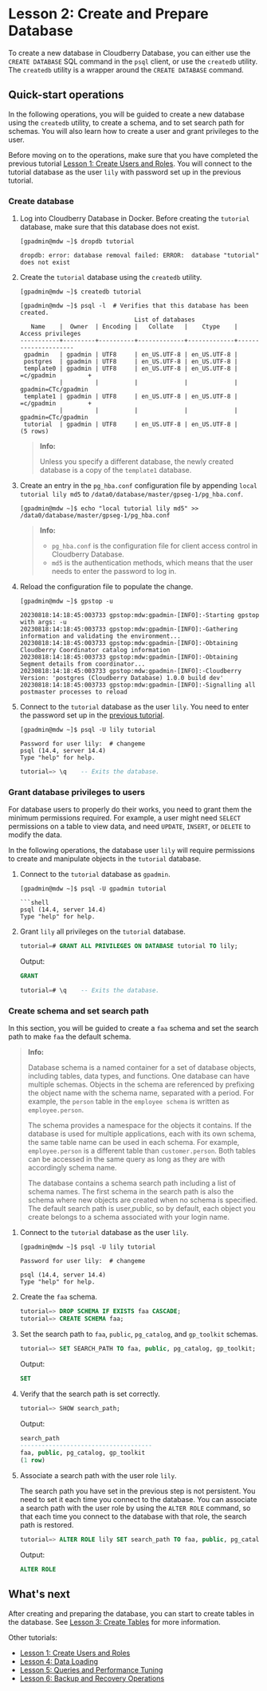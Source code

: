 
# Lesson 2: Create and Prepare Database

To create a new database in Cloudberry Database, you can either use the `CREATE DATABASE` SQL command in the `psql` client, or use the `createdb` utility. The `createdb` utility is a wrapper around the `CREATE DATABASE` command. 

## Quick-start operations

In the following operations, you will be guided to create a new database using the `createdb` utility, to create a schema, and to set search path for schemas. You will also learn how to create a user and grant privileges to the user.

Before moving on to the operations, make sure that you have completed the previous tutorial [Lesson 1: Create Users and Roles](../101-cbdb-tutorials/create-users-and-roles.md). You will connect to the tutorial database as the user `lily` with password set up in the previous tutorial.

### Create database

1. Log into Cloudberry Database in Docker. Before creating the `tutorial` database, make sure that this database does not exist.

    ```shell
    [gpadmin@mdw ~]$ dropdb tutorial
    ```

    ```shell
    dropdb: error: database removal failed: ERROR:  database "tutorial" does not exist
    ```

2. Create the `tutorial` database using the `createdb` utility.

    ```shell
    [gpadmin@mdw ~]$ createdb tutorial
    ```

    ```shell
    [gpadmin@mdw ~]$ psql -l  # Verifies that this database has been created.
                                    List of databases
       Name    |  Owner  | Encoding |   Collate   |    Ctype    |  Access privileges
    -----------+---------+----------+-------------+-------------+---------------------
     gpadmin   | gpadmin | UTF8     | en_US.UTF-8 | en_US.UTF-8 |
     postgres  | gpadmin | UTF8     | en_US.UTF-8 | en_US.UTF-8 |
     template0 | gpadmin | UTF8     | en_US.UTF-8 | en_US.UTF-8 | =c/gpadmin         +
               |         |          |             |             | gpadmin=CTc/gpadmin
     template1 | gpadmin | UTF8     | en_US.UTF-8 | en_US.UTF-8 | =c/gpadmin         +
               |         |          |             |             | gpadmin=CTc/gpadmin
     tutorial  | gpadmin | UTF8     | en_US.UTF-8 | en_US.UTF-8 |
    (5 rows)
    ```

    > **Info:**
    >
    > Unless you specify a different database, the newly created database is a copy of the `template1` database.

3. Create an entry in the `pg_hba.conf` configuration file by appending `local tutorial lily md5` to `/data0/database/master/gpseg-1/pg_hba.conf`.

    ```shell
    [gpadmin@mdw ~]$ echo "local tutorial lily md5" >> /data0/database/master/gpseg-1/pg_hba.conf
    ```

    > **Info:**
    >
    > - `pg_hba.conf` is the configuration file for client access control in Cloudberry Database.
    > - `md5` is the authentication methods, which means that the user needs to enter the password to log in.


4. Reload the configuration file to populate the change.

    ```shell
    [gpadmin@mdw ~]$ gpstop -u
    ```

    ```shell
    20230818:14:18:45:003733 gpstop:mdw:gpadmin-[INFO]:-Starting gpstop with args: -u
    20230818:14:18:45:003733 gpstop:mdw:gpadmin-[INFO]:-Gathering information and validating the environment...
    20230818:14:18:45:003733 gpstop:mdw:gpadmin-[INFO]:-Obtaining Cloudberry Coordinator catalog information
    20230818:14:18:45:003733 gpstop:mdw:gpadmin-[INFO]:-Obtaining Segment details from coordinator...
    20230818:14:18:45:003733 gpstop:mdw:gpadmin-[INFO]:-Cloudberry Version: 'postgres (Cloudberry Database) 1.0.0 build dev'
    20230818:14:18:45:003733 gpstop:mdw:gpadmin-[INFO]:-Signalling all postmaster processes to reload
    ```

5. Connect to the `tutorial` database as the user `lily`. You need to enter the password set up in the [previous tutorial](../101-cbdb-tutorials/create-users-and-roles.md#create-a-user-using-the-create-user-command).

    ```shell
    [gpadmin@mdw ~]$ psql -U lily tutorial

    Password for user lily:  # changeme
    psql (14.4, server 14.4)
    Type "help" for help.
    ```

    ```sql
    tutorial=> \q    -- Exits the database.
    ```

### Grant database privileges to users

For database users to properly do their works, you need to grant them the minimum permissions required. For example, a user might need `SELECT` permissions on a table to view data, and need `UPDATE`, `INSERT`, or `DELETE` to modify the data.

In the following operations, the database user `lily` will require permissions to create and manipulate objects in the `tutorial` database.

1. Connect to the `tutorial` database as `gpadmin`.

    ```shell
    [gpadmin@mdw ~]$ psql -U gpadmin tutorial

    ```shell
    psql (14.4, server 14.4)
    Type "help" for help.
    ```

2. Grant `lily` all privileges on the `tutorial` database.

    ```sql
    tutorial=# GRANT ALL PRIVILEGES ON DATABASE tutorial TO lily;
    ```

    Output:

    ```sql
    GRANT
    ```

    ```sql
    tutorial=# \q    -- Exits the database.
    ```

### Create schema and set search path

In this section, you will be guided to create a `faa` schema and set the search path to make `faa` the default schema.

> **Info:**
>
> Database schema is a named container for a set of database objects, including tables, data types, and functions. One database can have multiple schemas. Objects in the schema are referenced by prefixing the object name with the schema name, separated with a period. For example, the `person` table in the `employee schema` is written as `employee.person`.
>
> The schema provides a namespace for the objects it contains. If the database is used for multiple applications, each with its own schema, the same table name can be used in each schema. For example, `employee.person` is a different table than `customer.person`. Both tables can be accessed in the same query as long as they are with accordingly schema name.
>
> The database contains a schema search path including a list of schema names. The first schema in the search path is also the schema where new objects are created when no schema is specified. The default search path is user,public, so by default, each object you create belongs to a schema associated with your login name. 

1. Connect to the `tutorial` database as the user `lily`.

    ```shell
    [gpadmin@mdw ~]$ psql -U lily tutorial
    ```

    ```shell
    Password for user lily:  # changeme

    psql (14.4, server 14.4)
    Type "help" for help.
    ```

2. Create the `faa` schema.

    ```sql
    tutorial=> DROP SCHEMA IF EXISTS faa CASCADE;
    tutorial=> CREATE SCHEMA faa;
    ```

3. Set the search path to `faa`, `public`, `pg_catalog`, and `gp_toolkit` schemas.

    ```sql
    tutorial=> SET SEARCH_PATH TO faa, public, pg_catalog, gp_toolkit;
    ```

    Output:

    ```sql
    SET
    ```

4. Verify that the search path is set correctly.

    ```sql
    tutorial=> SHOW search_path;
    ```

    Output:

    ```sql
    search_path
    -------------------------------------
    faa, public, pg_catalog, gp_toolkit
    (1 row)
    ```

5. Associate a search path with the user role `lily`.

    The search path you have set in the previous step is not persistent. You need to set it each time you connect to the database. You can associate a search path with the user role by using the `ALTER ROLE` command, so that each time you connect to the database with that role, the search path is restored.

    ```sql
    tutorial=> ALTER ROLE lily SET search_path TO faa, public, pg_catalog, gp_toolkit;
    ```

    Output:

    ```sql
    ALTER ROLE
    ```

## What's next

After creating and preparing the database, you can start to create tables in the database. See [Lesson 3: Create Tables](../101-cbdb-tutorials/create-tables.md) for more information.

Other tutorials:

- [Lesson 1: Create Users and Roles](../101-cbdb-tutorials/create-users-and-roles.md)
- [Lesson 4: Data Loading](../101-cbdb-tutorials/data-loading.md)
- [Lesson 5: Queries and Performance Tuning](../101-cbdb-tutorials/queries-and-performance-tuning.md)
- [Lesson 6: Backup and Recovery Operations](../101-cbdb-tutorials/backup-and-recovery-operations.md)
